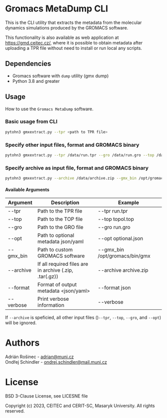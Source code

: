 # Gromacs MetaDump CLI

This is the CLI utility that extracts the metadata from the molecular dynamics simulations produced by the GROMACS software.

This functionality is also available as web application at https://gmd.ceitec.cz/, where it is possible to obtain metadata after uploading a TPR file without need to install or run local any scripts.

## Dependencies

- Gromacs software with `dump` utility (gmx dump)
- Python 3.8 and greater

## Usage

How to use the `Gromacs MetaDump` software.

### Basic usage from CLI

```bash
pytohn3 gmxextract.py --tpr <path to TPR file>
```

### Specify other input files, format and GROMACS binary
```bash
pytohn3 gmxextract.py --tpr /data/run.tpr --gro /data/run.gro --top /data/topol.top --opt /data/optional.json --gmx_bin /opt/gromacs2023/bin/gmx --format json
```

### Specify archive as input file, format and GROMACS binary
```bash
pytohn3 gmxextract.py --archive /data/archive.zip --gmx_bin /opt/gromacs2023/bin/gmx --format json
```


#### Available Arguments

| Argument      | Description                              | Example                          |
|---------------|------------------------------------------|----------------------------------|
|   --tpr  |   Path to the TPR file                   |  --tpr run.tpr   |
|   --top  |   Path to the TOP file                   |  --top topol.top           |
|   --gro  |   Path to the GRO file                   |  --gro run.gro              |
|   --opt  |  Path to optional metadata json/yaml     |  --opt optional.json                    |
|   --gmx_bin  |  Path to custom GROMACS software     |  --gmx_bin /opt/gromacs/bin/gmx                         |
|   --archive | If all required files are in archive (.zip, .tar(.gz)) | --archive archive.zip  |
|   --format    |   Format of output metadata <json/yaml>  |  --format json                   |
|   --verbose     |    Print verbose information <switch>  |  --verbose                    |

If `--archive` is speficied, all other input files ()`--tpr`, `--top`, `--gro`, and `--opt`) will be ignored.

# Authors
Adrián Rošinec - adrian@muni.cz    
Ondřej Schindler - ondrej.schindler@mail.muni.cz

# License

BSD 3-Clause License, see LICESNE file

Copyright (c) 2023, CEITEC and CERIT-SC, Masaryk University.
All rights reserved.